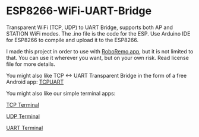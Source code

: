 # ESP8266-WiFi-UART-Bridge
Transparent WiFi (TCP, UDP) to UART Bridge, supports both AP and STATION WiFi modes.
The .ino file is the code for the ESP. Use Arduino IDE for ESP8266 to compile and upload it to the ESP8266.

I made this project in order to use with [RoboRemo app](https://play.google.com/store/apps/details?id=com.hardcodedjoy.roboremo&referrer=utm_source%3Dgh), but it is not limited to that.
You can use it wherever you want, but on your own risk. Read license file for more details.

You might also like TCP <-> UART Transparent Bridge in the form of a free Android app: [TCPUART](https://play.google.com/store/apps/details?id=com.hardcodedjoy.tcpuart&referrer=utm_source%3Dgh)

You might also like our simple terminal apps:

[TCP Terminal](https://play.google.com/store/apps/details?id=com.hardcodedjoy.tcpterminal&referrer=utm_source%3Dgh)

[UDP Terminal](https://play.google.com/store/apps/details?id=com.hardcodedjoy.udpterminal&referrer=utm_source%3Dgh)

[UART Terminal](https://play.google.com/store/apps/details?id=com.hardcodedjoy.uartterminal&referrer=utm_source%3Dgh)
